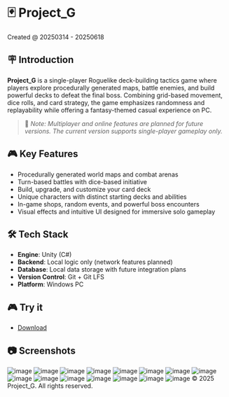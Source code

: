 # 🃏 Project\_G
Created @ 20250314 - 20250618

## 🪧 Introduction

**Project\_G** is a single-player Roguelike deck-building tactics game where players explore procedurally generated maps, battle enemies, and build powerful decks to defeat the final boss. Combining grid-based movement, dice rolls, and card strategy, the game emphasizes randomness and replayability while offering a fantasy-themed casual experience on PC.

> 🔧 *Note: Multiplayer and online features are planned for future versions. The current version supports single-player gameplay only.*

## 🎮 Key Features

* Procedurally generated world maps and combat arenas
* Turn-based battles with dice-based initiative
* Build, upgrade, and customize your card deck
* Unique characters with distinct starting decks and abilities
* In-game shops, random events, and powerful boss encounters
* Visual effects and intuitive UI designed for immersive solo gameplay

## 🛠️ Tech Stack

* **Engine**: Unity (C#)
* **Backend**: Local logic only (network features planned)
* **Database**: Local data storage with future integration plans
* **Version Control**: Git + Git LFS
* **Platform**: Windows PC

## 🎮 Try it
- [Download](https://uiskskkekekk.itch.io/project-g)

## 📷 Screenshots
![image](https://github.com/user-attachments/assets/9bc1303f-d28b-4622-bbff-77e15daf2a17)
![image](https://github.com/user-attachments/assets/7ca9f537-7dc5-4b61-97bc-81fce45e01a6)
![image](https://github.com/user-attachments/assets/8f0b6366-1015-47ba-a4b9-a3d689a289e7)
![image](https://github.com/user-attachments/assets/17620b6c-5201-44bf-83be-54931a5f0d13)
![image](https://github.com/user-attachments/assets/8abf6b41-0740-4b9b-995c-2f4fabe135ed)
![image](https://github.com/user-attachments/assets/e7a384fa-bc51-4234-8ed2-566c4f274fd7)
![image](https://github.com/user-attachments/assets/1b2620f0-1d39-4098-b9f9-1c5bae541844)
![image](https://github.com/user-attachments/assets/111b7a2c-6adf-481c-87c5-6abd5fddff29)
![image](https://github.com/user-attachments/assets/7f550ace-24a0-4eb6-aa5a-15bd357b1b16)
![image](https://github.com/user-attachments/assets/fe08c495-6a23-4c9c-9171-2716a04ef0f8)
![image](https://github.com/user-attachments/assets/ba14404a-821d-4473-a4d5-8cceb7e21d30)
![image](https://github.com/user-attachments/assets/7d2ea17a-ddc8-47f7-a4f8-df048b4fff4d)
![image](https://github.com/user-attachments/assets/5f97294a-72e5-4e22-a52f-dfb3847120d2)
![image](https://github.com/user-attachments/assets/5bea664b-262e-47d9-a833-0b198c7f36dd)
![image](https://github.com/user-attachments/assets/b946532d-3822-4cd5-a565-50745177a487)
© 2025 Project_G. All rights reserved.

